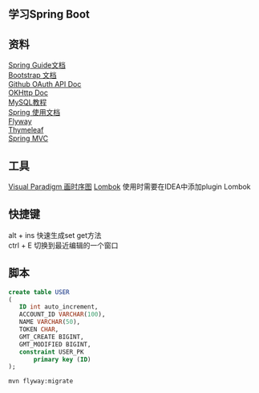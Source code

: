 ## 学习Spring Boot 

## 资料
[Spring Guide文档](https://spring.io/guides)  
[Bootstrap 文档](https://v3.bootcss.com)   
[Github OAuth API Doc](https://developer.github.com/apps/building-oauth-apps/creating-an-oauth-app/)  
[OKHttp Doc](https://square.github.io/okhttp/)            
[MySQL教程](https://www.runoob.com/mysql/mysql-tutorial.html)   
[Spring 使用文档](https://docs.spring.io/spring-boot/docs/2.0.0.RC1/reference/htmlsingle/#boot-features-embedded-database-support)            
[Flyway](https://flywaydb.org/getstarted/firststeps/maven)  
[Thymeleaf](https://www.thymeleaf.org/)  
[Spring MVC](https://docs.spring.io/spring/docs/5.0.3.RELEASE/spring-framework-reference/web.html#mvc-config-interceptors)  



 
 
 
 ## 工具
 [Visual Paradigm 画时序图](https://www.visual-paradigm.com/cn/)
 [Lombok](https://projectlombok.org/) 使用时需要在IDEA中添加plugin Lombok 
 
 ## 快捷键
 alt + ins  快速生成set get方法    
 ctrl + E   切换到最近编辑的一个窗口
 
 
 
 ## 脚本
 ```sql
 create table USER
 (
 	ID int auto_increment,
 	ACCOUNT_ID VARCHAR(100),
 	NAME VARCHAR(50),
 	TOKEN CHAR,
 	GMT_CREATE BIGINT,
 	GMT_MODIFIED BIGINT,
 	constraint USER_PK
 		primary key (ID)
 );
```
```shell script
mvn flyway:migrate
```
 
